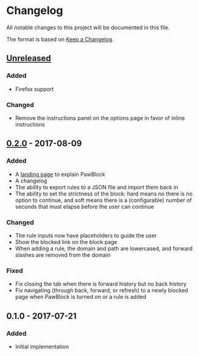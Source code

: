 # Changelog
All notable changes to this project will be documented in this file.

The format is based on [Keep a Changelog](http://keepachangelog.com/en/1.0.0/).

## [Unreleased]
### Added
- Firefox support

### Changed
- Remove the instructions panel on the options page in favor of inline
  instructions

## [0.2.0] - 2017-08-09
### Added
- A [landing page] to explain PawBlock
- A changelog
- The ability to export rules to a JSON file and import them back in
- The ability to set the strictness of the block: hard means no there is no
  option to continue, and soft means there is a (configurable) number of
  seconds that must elapse before the user can continue

### Changed
- The rule inputs now have placeholders to guide the user
- Show the blocked link on the block page
- When adding a rule, the domain and path are lowercased, and forward slashes
  are removed from the domain

### Fixed
- Fix closing the tab when there is forward history but no back history
- Fix navigating (through back, forward, or refresh) to a newly blocked page
  when PawBlock is turned on or a rule is added

## 0.1.0 - 2017-07-21
### Added
- Initial implementation

[Unreleased]: https://github.com/dguo/pawblock/compare/v0.2.0...HEAD
[0.2.0]: https://github.com/dguo/pawblock/compare/v0.1.0...v0.2.0
[landing page]: https://dannyguo.com/pawblock
